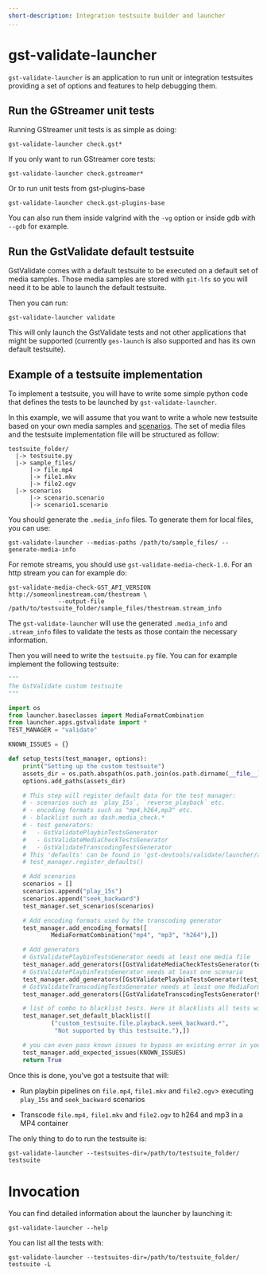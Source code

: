 ```yaml
---
short-description: Integration testsuite builder and launcher
...
```


# gst-validate-launcher

`gst-validate-launcher` is an application to run unit or integration testsuites
providing a set of options and features to help debugging them.

## Run the GStreamer unit tests

Running GStreamer unit tests is as simple as doing:

```
gst-validate-launcher check.gst*
```

If you only want to run GStreamer core tests:

```
gst-validate-launcher check.gstreamer*
```

Or to run unit tests from gst-plugins-base

```
gst-validate-launcher check.gst-plugins-base
```

You can also run them inside valgrind with the `-vg` option or inside gdb with
`--gdb` for example.

## Run the GstValidate default testsuite

GstValidate comes with a default testsuite to be executed on a default
set of media samples. Those media samples are stored with `git-lfs` so
you will need it to be able to launch the default testsuite.

Then you can run:

```
gst-validate-launcher validate
```

This will only launch the GstValidate tests and not other applications
that might be supported (currently `ges-launch` is also supported and
has its own default testsuite).

## Example of a testsuite implementation

To implement a testsuite, you will have to write some simple python code
that defines the tests to be launched by `gst-validate-launcher`.

In this example, we will assume that you want to write a whole new
testsuite based on your own media samples and [scenarios](GstValidateScenario). The
set of media files and the testsuite implementation file will be
structured as follow:

    testsuite_folder/
      |-> testsuite.py
      |-> sample_files/
          |-> file.mp4
          |-> file1.mkv
          |-> file2.ogv
      |-> scenarios
          |-> scenario.scenario
          |-> scenario1.scenario

You should generate the `.media_info` files. To generate them for local
files, you can use:

    gst-validate-launcher --medias-paths /path/to/sample_files/ --generate-media-info

For remote streams, you should use
`gst-validate-media-check-1.0`. For an http stream you can
for example do:

    gst-validate-media-check-GST_API_VERSION http://someonlinestream.com/thestream \
                  --output-file /path/to/testsuite_folder/sample_files/thestream.stream_info


The `gst-validate-launcher` will use the generated `.media_info` and
`.stream_info` files to validate the tests as those contain the
necessary information.

Then you will need to write the `testsuite.py` file. You can for example
implement the following testsuite:

``` python
"""
The GstValidate custom testsuite
"""

import os
from launcher.baseclasses import MediaFormatCombination
from launcher.apps.gstvalidate import *
TEST_MANAGER = "validate"

KNOWN_ISSUES = {}

def setup_tests(test_manager, options):
    print("Setting up the custom testsuite")
    assets_dir = os.path.abspath(os.path.join(os.path.dirname(__file__), ".", "samples_files"))
    options.add_paths(assets_dir)

    # This step will register default data for the test manager:
    # - scenarios such as `play_15s`, `reverse_playback` etc.
    # - encoding formats such as "mp4,h264,mp3" etc.
    # - blacklist such as dash.media_check.*
    # - test generators:
    #   - GstValidatePlaybinTestsGenerator
    #   - GstValidateMediaCheckTestsGenerator
    #   - GstValidateTranscodingTestsGenerator
    # This 'defaults' can be found in 'gst-devtools/validate/launcher/apps/gstvalidate.py#register_defaults'
    # test_manager.register_defaults()

    # Add scenarios
    scenarios = []
    scenarios.append("play_15s")
    scenarios.append("seek_backward")
    test_manager.set_scenarios(scenarios)

    # Add encoding formats used by the transcoding generator
    test_manager.add_encoding_formats([
            MediaFormatCombination("mp4", "mp3", "h264"),])

    # Add generators
    # GstValidatePlaybinTestsGenerator needs at least one media file
    test_manager.add_generators([GstValidateMediaCheckTestsGenerator(test_manager)])
    # GstValidatePlaybinTestsGenerator needs at least one scenario
    test_manager.add_generators([GstValidatePlaybinTestsGenerator(test_manager)])
    # GstValidateTranscodingTestsGenerator needs at least one MediaFormatCombination
    test_manager.add_generators([GstValidateTranscodingTestsGenerator(test_manager)])

    # list of combo to blacklist tests. Here it blacklists all tests with playback.seek_backward
    test_manager.set_default_blacklist([
            ("custom_testsuite.file.playback.seek_backward.*",
             "Not supported by this testsuite."),])

    # you can even pass known issues to bypass an existing error in your custom testsuite
    test_manager.add_expected_issues(KNOWN_ISSUES)
    return True
```

Once this is done, you've got a testsuite that will:

-   Run playbin pipelines on `file.mp4`, `file1.mkv` and `file2.ogv`&gt;
    executing `play_15s` and `seek_backward` scenarios

-   Transcode `file.mp4,` `file1.mkv` and `file2.ogv` to h264 and
    mp3 in a MP4 container

The only thing to do to run the testsuite is:


    gst-validate-launcher --testsuites-dir=/path/to/testsuite_folder/ testsuite


# Invocation

You can find detailed information about the launcher by launching it:

    gst-validate-launcher --help

You can list all the tests with:

    gst-validate-launcher --testsuites-dir=/path/to/testsuite_folder/ testsuite -L
